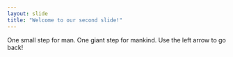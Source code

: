 ```yaml
---
layout: slide
title: "Welcome to our second slide!"
---
```

One small step for man. One giant step for mankind.
Use the left arrow to go back!
